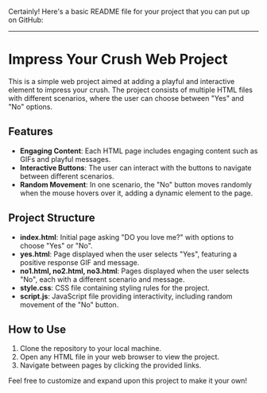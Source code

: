 Certainly! Here's a basic README file for your project that you can put up on GitHub:

---

# Impress Your Crush Web Project

This is a simple web project aimed at adding a playful and interactive element to impress your crush. The project consists of multiple HTML files with different scenarios, where the user can choose between "Yes" and "No" options.

## Features

- **Engaging Content**: Each HTML page includes engaging content such as GIFs and playful messages.
- **Interactive Buttons**: The user can interact with the buttons to navigate between different scenarios.
- **Random Movement**: In one scenario, the "No" button moves randomly when the mouse hovers over it, adding a dynamic element to the page.

## Project Structure

- **index.html**: Initial page asking "DO you love me?" with options to choose "Yes" or "No".
- **yes.html**: Page displayed when the user selects "Yes", featuring a positive response GIF and message.
- **no1.html, no2.html, no3.html**: Pages displayed when the user selects "No", each with a different scenario and message.
- **style.css**: CSS file containing styling rules for the project.
- **script.js**: JavaScript file providing interactivity, including random movement of the "No" button.

## How to Use

1. Clone the repository to your local machine.
2. Open any HTML file in your web browser to view the project.
3. Navigate between pages by clicking the provided links.

Feel free to customize and expand upon this project to make it your own!
